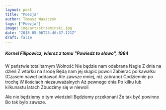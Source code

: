 ```yaml
---
layout: post
title: "Poezja"
author: Tomasz Waszczyk
tags: ["Poezja"]
image: img/art/strzeminski.jpg
date: "2018-05-06T23:46:37.121Z"
draft: false
---
```


##### Kornel Filipowicz, wiersz z tomu "Powiedz to słowo", 1984

W państwie totalitarnym
Wolność
Nie będzie nam odebrana
Nagle
Z dnia na dzień
Z wtorku na środę
Będą nam jej skąpić powoli
Zabierać po kawałku
(Czasem nawet oddawać
Ale zawsze mniej, niż zabrano)
Codziennie po trochę
W ilościach niezauważalnych
Aż pewnego dnia
Po kilku lub kilkunastu latach
Zbudzimy się w niewoli

Ale nie będziemy o tym wiedzieli
Będziemy przekonani
Że tak być powinno
Bo tak było zawsze.
